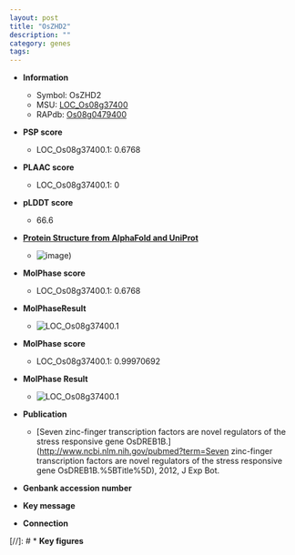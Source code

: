 ```yaml
---
layout: post
title: "OsZHD2"
description: ""
category: genes
tags: 
---
```


* **Information**  
    + Symbol: OsZHD2  
    + MSU: [LOC_Os08g37400](http://rice.plantbiology.msu.edu/cgi-bin/ORF_infopage.cgi?orf=LOC_Os08g37400)  
    + RAPdb: [Os08g0479400](http://rapdb.dna.affrc.go.jp/viewer/gbrowse_details/irgsp1?name=Os08g0479400)  

* **PSP score**  
    + LOC_Os08g37400.1: 0.6768 

* **PLAAC score**  
    + LOC_Os08g37400.1: 0 

* **pLDDT score**
    + 66.6

* **[Protein Structure from AlphaFold and UniProt](https://www.uniprot.org/uniprotkb/Q6ZB90/entry#structure)**
    + ![image](https://ricepsp.github.io/images/Q6/AF-Q6ZB90-F1.png))

* **MolPhase score**
    + LOC_Os08g37400.1: 0.6768

* **MolPhaseResult**
    + ![LOC_Os08g37400.1](https://ricepsp.github.io/pictures/LOC_Os08g/LOC_Os08g37400.1.png)

* **MolPhase score**
    + LOC_Os08g37400.1: 0.99970692

* **MolPhase Result**
    + ![LOC_Os08g37400.1](https://304243504.github.io/Pictures/LOC_Os08g/LOC_Os08g37400.1.png)

* **Publication**  
    + [Seven zinc-finger transcription factors are novel regulators of the stress responsive gene OsDREB1B.](http://www.ncbi.nlm.nih.gov/pubmed?term=Seven zinc-finger transcription factors are novel regulators of the stress responsive gene OsDREB1B.%5BTitle%5D), 2012, J Exp Bot.

* **Genbank accession number**  

* **Key message**  

* **Connection**  

[//]: # * **Key figures**  


